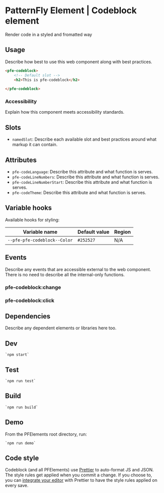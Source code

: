 # PatternFly Element | Codeblock element
Render code in a styled and fromatted way

## Usage
Describe how best to use this web component along with best practices.

```html
<pfe-codeblock>
    <!-- Default slot -->
    <h2>This is pfe-codeblock</h2>
    
</pfe-codeblock>
```

### Accessibility
Explain how this component meets accessibility standards.

## Slots

- `namedSlot`: Describe each available slot and best practices around what markup it can contain.

## Attributes

- `pfe-codeLanguage`: Describe this attribute and what function is serves.
- `pfe-codeLineNumbers`: Describe this attribute and what function is serves.
- `pfe-codeLineNumberStart`: Describe this attribute and what function is serves.
- `pfe-codeTheme`: Describe this attribute and what function is serves.

## Variable hooks

Available hooks for styling:

| Variable name | Default value | Region |
| --- | --- | --- |
| `--pfe-pfe-codeblock--Color` | `#252527` | N/A |

## Events
Describe any events that are accessible external to the web component. There is no need to describe all the internal-only functions.

### pfe-codeblock:change

### pfe-codeblock:click


## Dependencies
Describe any dependent elements or libraries here too.

## Dev

    `npm start`

## Test

    `npm run test`

## Build

    `npm run build`

## Demo

From the PFElements root directory, run:

    `npm run demo`

## Code style

Codeblock (and all PFElements) use [Prettier][prettier] to auto-format JS and JSON. The style rules get applied when you commit a change. If you choose to, you can [integrate your editor][prettier-ed] with Prettier to have the style rules applied on every save.

[prettier]: https://github.com/prettier/prettier/
[prettier-ed]: https://prettier.io/docs/en/editors.html
[web-component-tester]: https://github.com/Polymer/web-component-tester
